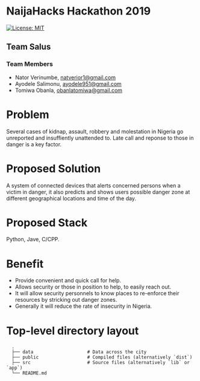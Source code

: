 # NaijaHacks Hackathon 2019
[![License: MIT](https://img.shields.io/badge/License-MIT-yellow.svg)](https://opensource.org/licenses/MIT)

## Team Salus

### Team Members

- Nator Verinumbe, natverior1@gmail.com
- Ayodele Salimonu, ayodele951@gmail.com
- Tomiwa Obanla, obanlatomiwa@gmail.com

# Problem

Several cases of kidnap, assault, robbery and molestation in Nigeria go unreported and insuffiently unattended to. Late call and reponse to those in danger is a key factor.

# Proposed Solution

A system of connected devices that alerts concerned persons when a victim in danger, it also predicts and shows users possible danger zone at different geographical locations and time of the day.

# Proposed Stack

Python, Jave, C/CPP.

# Benefit

- Provide convenient and quick call for help.
- Allows security or those in position to help, to easily reach out.
- It will allow security personnels to know places to re-enforce their resources by stricking out danger zones.
- Generally it will reduce the rate of insecurity in Nigeria.

# Top-level directory layout
      .
      ├── data                    # Data across the city
      ├── public                  # Compiled files (alternatively `dist`)
      ├── src                     # Source files (alternatively `lib` or `app`)
      └── README.md   
